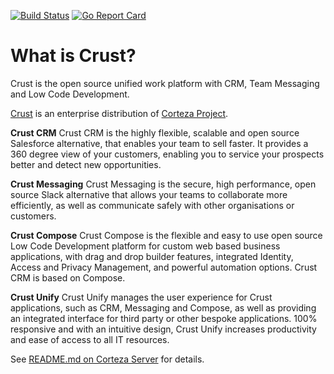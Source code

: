 [![Build Status](https://drone.crust.tech/api/badges/crusttech/crust/status.svg)](https://drone.crust.tech/crusttech/crust)
[![Go Report Card](https://goreportcard.com/badge/github.com/crusttech/crust)](https://goreportcard.com/report/github.com/crusttech/crust)

# What is Crust?

Crust is the open source unified work platform with CRM, Team Messaging and Low Code Development.

[Crust](https://www.crust.tech) is an enterprise distribution of [Corteza Project](https://github.com/cortezaproject).


**Crust CRM**
Crust CRM is the highly flexible, scalable and open source Salesforce alternative, that enables your team to sell faster. It provides a 360 degree view of your customers, enabling you to service your prospects better and detect new opportunities.

**Crust Messaging**
Crust Messaging is the secure, high performance, open source Slack alternative that allows your teams to collaborate more efficiently, as well as communicate safely with other organisations or customers.

**Crust Compose**
Crust Compose is the flexible and easy to use open source Low Code Development platform for custom web based business applications, with drag and drop builder features, integrated Identity, Access and Privacy Management, and powerful automation options. Crust CRM is based on Compose.

**Crust Unify**
Crust Unify manages the user experience for Crust applications, such as CRM, Messaging and Compose, as well as providing an integrated interface for third party or other bespoke applications. 100% responsive and with an intuitive design, Crust Unify increases productivity and ease of access to all IT resources.


See [README.md on Corteza Server](https://github.com/crusttech/crust-server/blob/master/README.md#setup) for details.
